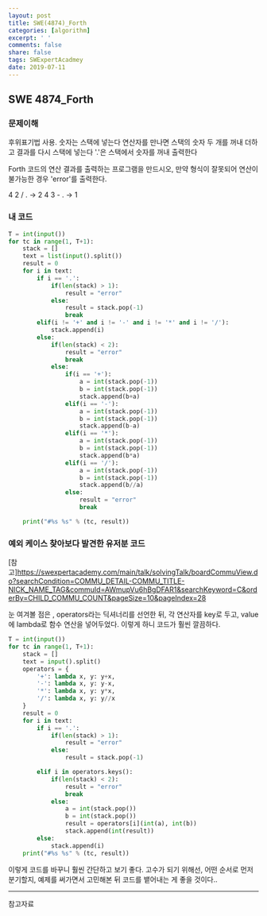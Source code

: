 ```yaml
---
layout: post
title: SWE(4874)_Forth
categories: [algorithm]
excerpt: ' '
comments: false
share: false
tags: SWExpertAcadmey
date: 2019-07-11
---
```


## SWE 4874_Forth

### 문제이해

후위표기법 사용.
숫자는 스택에 넣는다
연산자를 만나면 스택의 숫자 두 개를 꺼내 더하고 결과를 다시 스택에 넣는다
'.'은 스택에서 숫자를 꺼내 출력한다

Forth 코드의 연산 결과를 출력하는 프로그램을 만드시오, 만약 형식이 잘못되어 연산이 불가능한 경우 'error'를 출력한다.

4 2 / . -> 2
4 3 - . -> 1

### 내 코드

```python
T = int(input())
for tc in range(1, T+1):
    stack = []
    text = list(input().split())
    result = 0
    for i in text:
        if i == '.':
            if(len(stack) > 1):
                result = "error"
            else:
                result = stack.pop(-1)
                break
        elif(i != '+' and i != '-' and i != '*' and i != '/'):
            stack.append(i)
        else:
            if(len(stack) < 2):
                result = "error"
                break
            else:
                if(i == '+'):
                    a = int(stack.pop(-1))
                    b = int(stack.pop(-1))
                    stack.append(b+a)
                elif(i == '-'):
                    a = int(stack.pop(-1))
                    b = int(stack.pop(-1))
                    stack.append(b-a)
                elif(i == '*'):
                    a = int(stack.pop(-1))
                    b = int(stack.pop(-1))
                    stack.append(b*a)
                elif(i == '/'):
                    a = int(stack.pop(-1))
                    b = int(stack.pop(-1))
                    stack.append(b//a)
                else:
                    result = "error"
                    break

    print("#%s %s" % (tc, result))

```

### 예외 케이스 찾아보다 발견한 유저분 코드

[참고]<https://swexpertacademy.com/main/talk/solvingTalk/boardCommuView.do?searchCondition=COMMU_DETAIL-COMMU_TITLE-NICK_NAME_TAG&commuId=AWmupVu6hBgDFAR1&searchKeyword=C&orderBy=CHILD_COMMU_COUNT&pageSize=10&pageIndex=28>

눈 여겨볼 점은 , operators라는 딕셔너리를 선언한 뒤, 각 연산자를 key로 두고, value에 lambda로 함수 연산을 넣어두었다.
이렇게 하니 코드가 훨씬 깔끔하다.

```python
T = int(input())
for tc in range(1, T+1):
    stack = []
    text = input().split()
    operators = {
        '+': lambda x, y: y+x,
        '-': lambda x, y: y-x,
        '*': lambda x, y: y*x,
        '/': lambda x, y: y//x
    }
    result = 0
    for i in text:
        if i == '.':
            if(len(stack) > 1):
                result = "error"
            else:
                result = stack.pop(-1)

        elif i in operators.keys():
            if(len(stack) < 2):
                result = "error"
                break
            else:
                a = int(stack.pop())
                b = int(stack.pop())
                result = operators[i](int(a), int(b))
                stack.append(int(result))
        else:
            stack.append(i)
    print("#%s %s" % (tc, result))

```

이렇게 코드를 바꾸니 훨씬 간단하고 보기 좋다.
고수가 되기 위해선, 어떤 순서로 먼저 분기할지, 예제를 써가면서 고민해본 뒤
코드를 뱉어내는 게 좋을 것이다..

---

참고자료
